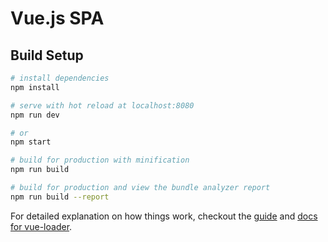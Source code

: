 # Vue.js SPA

## Build Setup

``` bash
# install dependencies
npm install

# serve with hot reload at localhost:8080
npm run dev

# or
npm start

# build for production with minification
npm run build

# build for production and view the bundle analyzer report
npm run build --report
```

For detailed explanation on how things work, checkout the [guide](http://vuejs-templates.github.io/webpack/) and [docs for vue-loader](http://vuejs.github.io/vue-loader).
